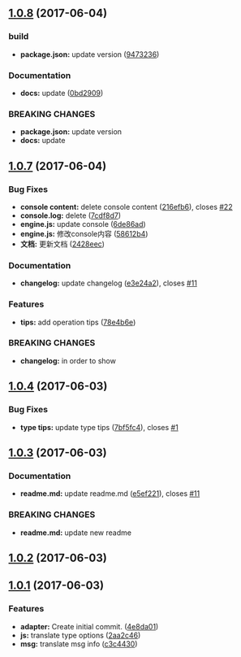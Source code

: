 <a name="1.0.8"></a>
## [1.0.8](https://github.com/blog-lyn/cz-conventional-changelog/compare/1.0.7...v1.0.8) (2017-06-04)


### build

* **package.json:** update version ([9473236](https://github.com/blog-lyn/cz-conventional-changelog/commit/9473236))


### Documentation

* **docs:** update ([0bd2909](https://github.com/blog-lyn/cz-conventional-changelog/commit/0bd2909))


### BREAKING CHANGES

* **package.json:** update version
* **docs:** update



<a name="1.0.7"></a>
## [1.0.7](https://github.com/blog-lyn/cz-conventional-changelog/compare/1.0.6...1.0.7) (2017-06-04)


### Bug Fixes

* **console content:** delete console content ([216efb6](https://github.com/blog-lyn/cz-conventional-changelog/commit/216efb6)), closes [#22](https://github.com/blog-lyn/cz-conventional-changelog/issues/22)
* **console.log:** delete ([7cdf8d7](https://github.com/blog-lyn/cz-conventional-changelog/commit/7cdf8d7))
* **engine.js:** update console ([6de86ad](https://github.com/blog-lyn/cz-conventional-changelog/commit/6de86ad))
* **engine.js:** 修改console内容 ([58612b4](https://github.com/blog-lyn/cz-conventional-changelog/commit/58612b4))
* **文档:** 更新文档 ([2428eec](https://github.com/blog-lyn/cz-conventional-changelog/commit/2428eec))


### Documentation

* **changelog:** update changelog ([e3e24a2](https://github.com/blog-lyn/cz-conventional-changelog/commit/e3e24a2)), closes [#11](https://github.com/blog-lyn/cz-conventional-changelog/issues/11)


### Features

* **tips:** add operation tips ([78e4b6e](https://github.com/blog-lyn/cz-conventional-changelog/commit/78e4b6e))


### BREAKING CHANGES

* **changelog:** in order to show



<a name="1.0.4"></a>
## [1.0.4](https://github.com/blog-lyn/cz-conventional-changelog/compare/1.0.3...1.0.4) (2017-06-03)


### Bug Fixes

* **type tips:** update type tips ([7bf5fc4](https://github.com/blog-lyn/cz-conventional-changelog/commit/7bf5fc4)), closes [#1](https://github.com/blog-lyn/cz-conventional-changelog/issues/1)



<a name="1.0.3"></a>
## [1.0.3](https://github.com/blog-lyn/cz-conventional-changelog/compare/1.0.2...1.0.3) (2017-06-03)


### Documentation

* **readme.md:** update readme.md ([e5ef221](https://github.com/blog-lyn/cz-conventional-changelog/commit/e5ef221)), closes [#11](https://github.com/blog-lyn/cz-conventional-changelog/issues/11)


### BREAKING CHANGES

* **readme.md:** update new readme



<a name="1.0.2"></a>
## [1.0.2](https://github.com/blog-lyn/cz-conventional-changelog/compare/1.0.1...1.0.2) (2017-06-03)



<a name="1.0.1"></a>
## [1.0.1](https://github.com/blog-lyn/cz-conventional-changelog/compare/4e8da01...1.0.1) (2017-06-03)


### Features

* **adapter:** Create initial commit. ([4e8da01](https://github.com/blog-lyn/cz-conventional-changelog/commit/4e8da01))
* **js:** translate type options ([2aa2c46](https://github.com/blog-lyn/cz-conventional-changelog/commit/2aa2c46))
* **msg:** translate msg info ([c3c4430](https://github.com/blog-lyn/cz-conventional-changelog/commit/c3c4430))



